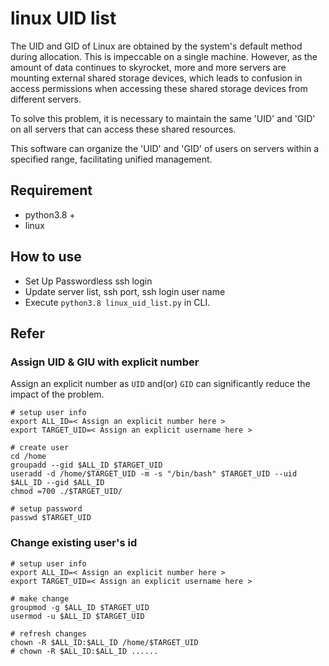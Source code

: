 # linux UID list

The UID and GID of Linux are obtained by the system's default method during
allocation. This is impeccable on a single machine. However, as the amount of data
continues to skyrocket, more and more servers are mounting external shared
storage devices, which leads to confusion in access permissions when accessing
these shared storage devices from different servers.

To solve this problem, it is necessary to maintain the same 'UID' and 'GID' on all
servers that can access these shared resources.

This software can organize the 'UID' and 'GID' of users on servers within a
specified range, facilitating unified management.

## Requirement
- python3.8 +
- linux

## How to use
- Set Up Passwordless ssh login
- Update server list, ssh port, ssh login user name
- Execute `python3.8 linux_uid_list.py` in CLI.

## Refer

### Assign UID & GIU with explicit number

Assign an explicit number as `UID` and(or) `GID` can significantly reduce the impact
of the problem.

```shell
# setup user info
export ALL_ID=< Assign an explicit number here >
export TARGET_UID=< Assign an explicit username here >

# create user
cd /home
groupadd --gid $ALL_ID $TARGET_UID
useradd -d /home/$TARGET_UID -m -s "/bin/bash" $TARGET_UID --uid $ALL_ID --gid $ALL_ID
chmod =700 ./$TARGET_UID/

# setup password
passwd $TARGET_UID
```

### Change existing user's id

```shell
# setup user info
export ALL_ID=< Assign an explicit number here >
export TARGET_UID=< Assign an explicit username here >

# make change
groupmod -g $ALL_ID $TARGET_UID
usermod -u $ALL_ID $TARGET_UID

# refresh changes
chown -R $ALL_ID:$ALL_ID /home/$TARGET_UID
# chown -R $ALL_ID:$ALL_ID ......
```
